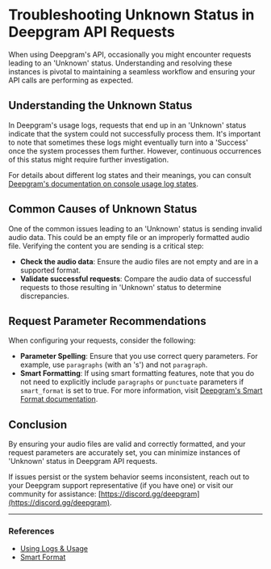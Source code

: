 # Troubleshooting Unknown Status in Deepgram API Requests

When using Deepgram's API, occasionally you might encounter requests leading to an 'Unknown' status. Understanding and resolving these instances is pivotal to maintaining a seamless workflow and ensuring your API calls are performing as expected.

## Understanding the Unknown Status

In Deepgram's usage logs, requests that end up in an 'Unknown' status indicate that the system could not successfully process them. It's important to note that sometimes these logs might eventually turn into a 'Success' once the system processes them further. However, continuous occurrences of this status might require further investigation.

For details about different log states and their meanings, you can consult [Deepgram's documentation on console usage log states](https://developers.deepgram.com/docs/using-logs-usage#understanding-console-usage-log-states).

## Common Causes of Unknown Status

One of the common issues leading to an 'Unknown' status is sending invalid audio data. This could be an empty file or an improperly formatted audio file. Verifying the content you are sending is a critical step:

- **Check the audio data**: Ensure the audio files are not empty and are in a supported format.
- **Validate successful requests**: Compare the audio data of successful requests to those resulting in 'Unknown' status to determine discrepancies.

## Request Parameter Recommendations

When configuring your requests, consider the following:

- **Parameter Spelling**: Ensure that you use correct query parameters. For example, use `paragraphs` (with an 's') and not `paragraph`.
- **Smart Formatting**: If using smart formatting features, note that you do not need to explicitly include `paragraphs` or `punctuate` parameters if `smart_format` is set to true. For more information, visit [Deepgram's Smart Format documentation](https://developers.deepgram.com/docs/smart-format).

## Conclusion

By ensuring your audio files are valid and correctly formatted, and your request parameters are accurately set, you can minimize instances of 'Unknown' status in Deepgram API requests. 

If issues persist or the system behavior seems inconsistent, reach out to your Deepgram support representative (if you have one) or visit our community for assistance: [https://discord.gg/deepgram](https://discord.gg/deepgram).

---

### References
- [Using Logs & Usage](https://developers.deepgram.com/docs/using-logs-usage#understanding-console-usage-log-states)
- [Smart Format](https://developers.deepgram.com/docs/smart-format)
